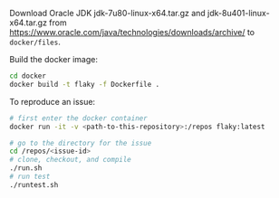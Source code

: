 Download Oracle JDK jdk-7u80-linux-x64.tar.gz and jdk-8u401-linux-x64.tar.gz from
<https://www.oracle.com/java/technologies/downloads/archive/> to `docker/files`.

Build the docker image:

```sh
cd docker
docker build -t flaky -f Dockerfile .
```

To reproduce an issue:

```sh
# first enter the docker container
docker run -it -v <path-to-this-repository>:/repos flaky:latest

# go to the directory for the issue
cd /repos/<issue-id>
# clone, checkout, and compile
./run.sh
# run test
./runtest.sh
```
